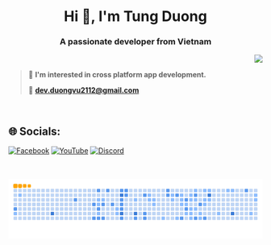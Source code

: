 <h1 align="center">Hi 👋, I'm Tung Duong</h1>
<p align="center">
  <h3 align="center">A passionate developer from Vietnam</h3>
</p>

<img align="right" src="https://visitor-badge.laobi.icu/badge?page_id=Devcujx2112.Devcujx2112" />
<br/>

> 👀 **I'm interested in cross platform app development.**
>
> 💼 **dev.duongvu2112@gmail.com**

<br/>

## 🌐 Socials:
[![Facebook](https://img.shields.io/badge/Facebook-%231877F2.svg?logo=Facebook&logoColor=white)](https://www.facebook.com/profile.php?id=100025377165179) [![YouTube](https://img.shields.io/badge/YouTube-%23FF0000.svg?logo=YouTube&logoColor=white)](https://www.youtube.com/@Devcujx) [![Discord](https://img.shields.io/badge/Discord-%237289DA.svg?logo=discord&logoColor=white)](https://discordapp.com/users/902734881216409612) 


<br/>
<br>




<div align="center">
  <img src="https://github.com/Devcujx2112/Devcujx2112/blob/output/github-contribution-grid-snake.gif" alt="snake gif" />
</div>

